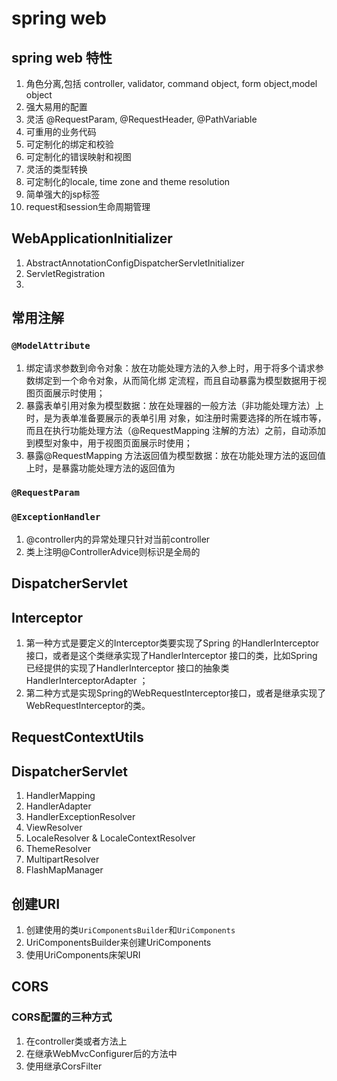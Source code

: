 #   spring web
##  spring web 特性
1.  角色分离,包括 controller, validator, command object, form object,model object
2.  强大易用的配置
3.  灵活 @RequestParam, @RequestHeader, @PathVariable
4.  可重用的业务代码
5.  可定制化的绑定和校验
6.  可定制化的错误映射和视图
7.  灵活的类型转换
8.  可定制化的locale, time zone and theme resolution
9.  简单强大的jsp标签
10. request和session生命周期管理

##  WebApplicationInitializer
1.  AbstractAnnotationConfigDispatcherServletInitializer
2.  ServletRegistration
3.

##  常用注解
### `@ModelAttribute`
1.  绑定请求参数到命令对象：放在功能处理方法的入参上时，用于将多个请求参数绑定到一个命令对象，从而简化绑
定流程，而且自动暴露为模型数据用于视图页面展示时使用；
2.  暴露表单引用对象为模型数据：放在处理器的一般方法（非功能处理方法）上时，是为表单准备要展示的表单引用
对象，如注册时需要选择的所在城市等，而且在执行功能处理方法（@RequestMapping 注解的方法）之前，自动添加
到模型对象中，用于视图页面展示时使用；
3.  暴露@RequestMapping 方法返回值为模型数据：放在功能处理方法的返回值上时，是暴露功能处理方法的返回值为

### `@RequestParam`

### `@ExceptionHandler`
1.  @controller内的异常处理只针对当前controller
2.  类上注明@ControllerAdvice则标识是全局的
##  DispatcherServlet

##  Interceptor
1.  第一种方式是要定义的Interceptor类要实现了Spring 的HandlerInterceptor 接口，或者是这个类继承实现了HandlerInterceptor 接口的类，比如Spring 已经提供的实现了HandlerInterceptor 接口的抽象类HandlerInterceptorAdapter ；
2.  第二种方式是实现Spring的WebRequestInterceptor接口，或者是继承实现了WebRequestInterceptor的类。
##  RequestContextUtils

##  DispatcherServlet
1.  HandlerMapping
2.  HandlerAdapter
3.  HandlerExceptionResolver
4.  ViewResolver
5.  LocaleResolver & LocaleContextResolver
6.  ThemeResolver
7.  MultipartResolver
8.  FlashMapManager

##  创建URI
1.  创建使用的类`UriComponentsBuilder`和`UriComponents`
2.  UriComponentsBuilder来创建UriComponents
3.  使用UriComponents床架URI

##  CORS
### CORS配置的三种方式
1.  在controller类或者方法上
2.  在继承WebMvcConfigurer后的方法中
3.  使用继承CorsFilter